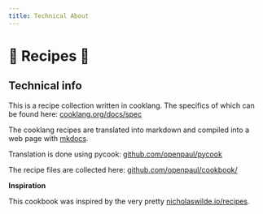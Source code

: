 ```yaml
---
title: Technical About
---
```


# :stew: Recipes 📖 



## Technical info

This is a recipe collection written in cooklang. 
The specifics of which can be found here: [cooklang.org/docs/spec](https://cooklang.org/docs/spec/)

The cooklang recipes are translated into markdown and compiled into a web page with [mkdocs](https://www.mkdocs.org/).

Translation is done using pycook: [github.com/openpaul/pycook](https://github.com/openpaul/pycook)

The recipe files are collected here: [github.com/openpaul/cookbook/](https://github.com/openpaul/cookbook/)


**Inspiration**

This cookbook was inspired by the very pretty [nicholaswilde.io/recipes](https://nicholaswilde.io/recipes/).


